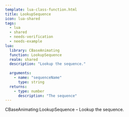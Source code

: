 ```yaml
---
template: lua-class-function.html
title: LookupSequence
icon: lua-shared
tags:
  - lua
  - shared
  - needs-verification
  - needs-example
lua:
  library: CBaseAnimating
  function: LookupSequence
  realm: shared
  description: "Lookup the sequence."
  
  arguments:
    - name: "sequenceName"
      type: string
  returns:
    - type: number
      description: "The sequence"
---
```


<div class="lua__search__keywords">
CBaseAnimating:LookupSequence &#x2013; Lookup the sequence.
</div>
